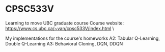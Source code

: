 # CPSC533V
Learning to move UBC graduate course 
Course website: https://www.cs.ubc.ca/~van/cpsc533V/index.html \

My implementations for the course's homeworks
A2: Tabular Q-Learning, Double Q-Learning 
A3: Behavioral Cloning, DQN, DDQN
